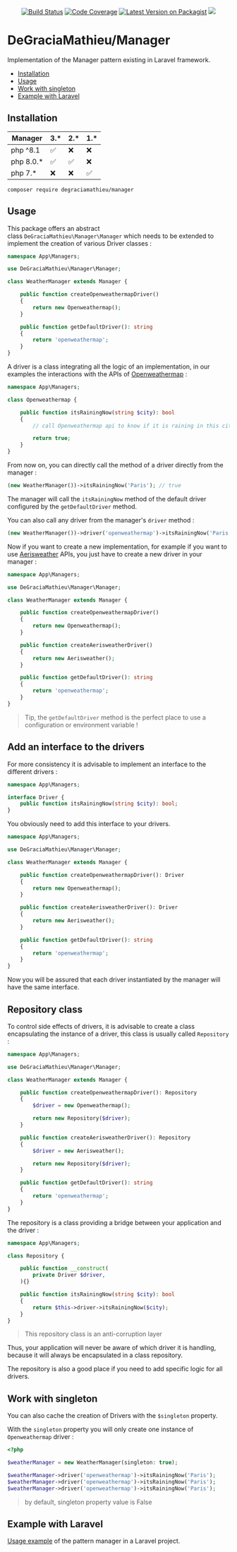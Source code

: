 <p align="center">
<a href="https://scrutinizer-ci.com/g/DeGraciaMathieu/Manager/"><img src="https://scrutinizer-ci.com/g/DeGraciaMathieu/Manager/badges/build.png?b=master" alt="Build Status"></a>
<a href="https://scrutinizer-ci.com/g/DeGraciaMathieu/manager/?branch=master"><img src="https://scrutinizer-ci.com/g/DeGraciaMathieu/manager/badges/coverage.png?b=master" alt="Code Coverage"></a>
<a href="https://packagist.org/packages/degraciamathieu/manager"><img src="https://img.shields.io/packagist/v/degraciamathieu/manager.svg?style=flat-square" alt="Latest Version on Packagist"></a>
<a href='https://packagist.org/packages/degraciamathieu/manager'><img src='https://img.shields.io/packagist/dt/degraciamathieu/manager.svg?style=flat-square' /></a> 
</p>

# DeGraciaMathieu/Manager

Implementation of the Manager pattern existing in Laravel framework.

* [Installation](#installation)
* [Usage](#usage)
* [Work with singleton](#work-with-singleton)
* [Example with Laravel](#example-with-laravel)

## Installation
 
| Manager     | 3.*                | 2.*                | 1.*                |
|-------------|--------------------|--------------------|--------------------|
| php ^8.1    | :white_check_mark: | :x:                | :x:                |
| php 8.0.*   | :white_check_mark: | :white_check_mark: | :x:                |
| php 7.*     | :x:                | :x:                | :white_check_mark: |
 
```
composer require degraciamathieu/manager
```

## Usage

This package offers an abstract class `DeGraciaMathieu\Manager\Manager` which needs to be extended to implement the creation of various Driver classes :

```php
namespace App\Managers;

use DeGraciaMathieu\Manager\Manager;

class WeatherManager extends Manager {

    public function createOpenweathermapDriver() 
    {
        return new Openweathermap();
    }

    public function getDefaultDriver(): string
    {
        return 'openweathermap';
    }
}
```

A driver is a class integrating all the logic of an implementation, in our examples the interactions with the APIs of [Openweathermap](https://openweathermap.org/api) :

```php
namespace App\Managers;

class Openweathermap {

    public function itsRainingNow(string $city): bool
    {   
        // call Openweathermap api to know if it is raining in this city

        return true;
    }
}
```
From now on, you can directly call the method of a driver directly from the manager :

```php
(new WeatherManager())->itsRainingNow('Paris'); // true
```

The manager will call the `itsRainingNow` method of the default driver configured by the `getDefaultDriver` method.

You can also call any driver from the manager's `driver` method :

```php
(new WeatherManager())->driver('openweathermap')->itsRainingNow('Paris');
```

Now if you want to create a new implementation, for example if you want to use [Aerisweather](https://www.aerisweather.com/develop/api/) APIs, you just have to create a new driver in your manager :

```php
namespace App\Managers;

use DeGraciaMathieu\Manager\Manager;

class WeatherManager extends Manager {

    public function createOpenweathermapDriver()
    {
        return new Openweathermap();
    }

    public function createAerisweatherDriver()
    {
        return new Aerisweather();
    }

    public function getDefaultDriver(): string
    {
        return 'openweathermap';
    }
}
```

> Tip, the `getDefaultDriver` method is the perfect place to use a configuration or environment variable !

## Add an interface to the drivers 

For more consistency it is advisable to implement an interface to the different drivers :

```php
namespace App\Managers;

interface Driver {
    public function itsRainingNow(string $city): bool;
}
```

You obviously need to add this interface to your drivers.

```php
namespace App\Managers;

use DeGraciaMathieu\Manager\Manager;

class WeatherManager extends Manager {

    public function createOpenweathermapDriver(): Driver
    {
        return new Openweathermap();
    }

    public function createAerisweatherDriver(): Driver
    {
        return new Aerisweather();
    }

    public function getDefaultDriver(): string
    {
        return 'openweathermap';
    }
}
```

Now you will be assured that each driver instantiated by the manager will have the same interface.

## Repository class

To control side effects of drivers, it is advisable to create a class encapsulating the instance of a driver, this class is usually called `Repository` :

```php
namespace App\Managers;

use DeGraciaMathieu\Manager\Manager;

class WeatherManager extends Manager {

    public function createOpenweathermapDriver(): Repository
    {
        $driver = new Openweathermap();

        return new Repository($driver);
    }

    public function createAerisweatherDriver(): Repository
    {
        $driver = new Aerisweather();

        return new Repository($driver);
    }

    public function getDefaultDriver(): string
    {
        return 'openweathermap';
    }
}
```

The repository is a class providing a bridge between your application and the driver :

```php
namespace App\Managers;

class Repository {

    public function __construct(
        private Driver $driver,
    ){}

    public function itsRainingNow(string $city): bool
    {
        return $this->driver->itsRainingNow($city);
    }
}
```

> This repository class is an anti-corruption layer

Thus, your application will never be aware of which driver it is handling, because it will always be encapsulated in a class repository.

The repository is also a good place if you need to add specific logic for all drivers.

## Work with singleton

You can also cache the creation of Drivers with the `$singleton` property.

With the `singleton` property you will only create one instance of `Openweathermap` driver :

```php
<?php

$weatherManager = new WeatherManager(singleton: true);

$weatherManager->driver('openweathermap')->itsRainingNow('Paris');
$weatherManager->driver('openweathermap')->itsRainingNow('Paris');
$weatherManager->driver('openweathermap')->itsRainingNow('Paris');
```

> by default, singleton property value is False

## Example with Laravel

[Usage example](https://github.com/DeGraciaMathieu/manager-laravel-10-examples) of the pattern manager in a Laravel project.
